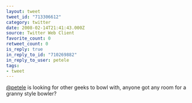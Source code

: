 ```yaml
---
layout: tweet
tweet_id: "713306612"
category: twitter
date: 2008-02-14T21:41:43.000Z
source: Twitter Web Client
favorite_count: 0
retweet_count: 0
is_reply: true
in_reply_to_id: "710269882"
in_reply_to_user: petele
tags:
- tweet
---
```


[@petele](https://twitter.com/@petele) is looking for other geeks to bowl with, anyone got any room for a granny style bowler?

